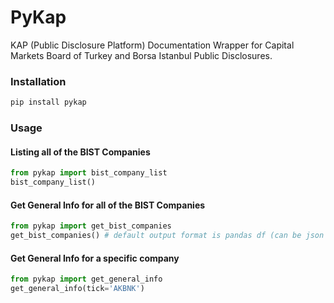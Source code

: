 # PyKap

KAP (Public Disclosure Platform) Documentation Wrapper for Capital Markets Board of Turkey and Borsa Istanbul Public Disclosures.


### Installation

```sh
pip install pykap
```


### Usage

#### Listing all of the BIST Companies

```python
from pykap import bist_company_list
bist_company_list()
```

#### Get General Info for all of the BIST Companies

```python
from pykap import get_bist_companies
get_bist_companies() # default output format is pandas df (can be json or dict, as well)
```


#### Get General Info for a specific company

```python
from pykap import get_general_info
get_general_info(tick='AKBNK')
```